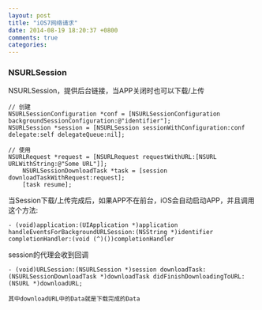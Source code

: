 ```yaml
---
layout: post
title: "iOS7网络请求"
date: 2014-08-19 18:20:37 +0800
comments: true
categories: 
---
```


### NSURLSession

NSURLSession，提供后台链接，当APP关闭时也可以下载/上传

```objc
// 创建
NSURLSessionConfiguration *conf = [NSURLSessionConfiguration backgroundSessionConfiguration:@"identifier"];
NSURLSession *session = [NSURLSession sessionWithConfiguration:conf delegate:self delegateQueue:nil];

// 使用
NSURLRequest *request = [NSURLRequest requestWithURL:[NSURL URLWithString:@"Some URL"]];
    NSURLSessionDownloadTask *task = [session downloadTaskWithRequest:request];
    [task resume];
```

当Session下载/上传完成后，如果APP不在前台，iOS会自动启动APP，并且调用这个方法:

```objc
- (void)application:(UIApplication *)application handleEventsForBackgroundURLSession:(NSString *)identifier completionHandler:(void (^)())completionHandler
```
session的代理会收到回调

```objc
- (void)URLSession:(NSURLSession *)session downloadTask:(NSURLSessionDownloadTask *)downloadTask didFinishDownloadingToURL:(NSURL *)downloadURL;

其中downloadURL中的Data就是下载完成的Data

```